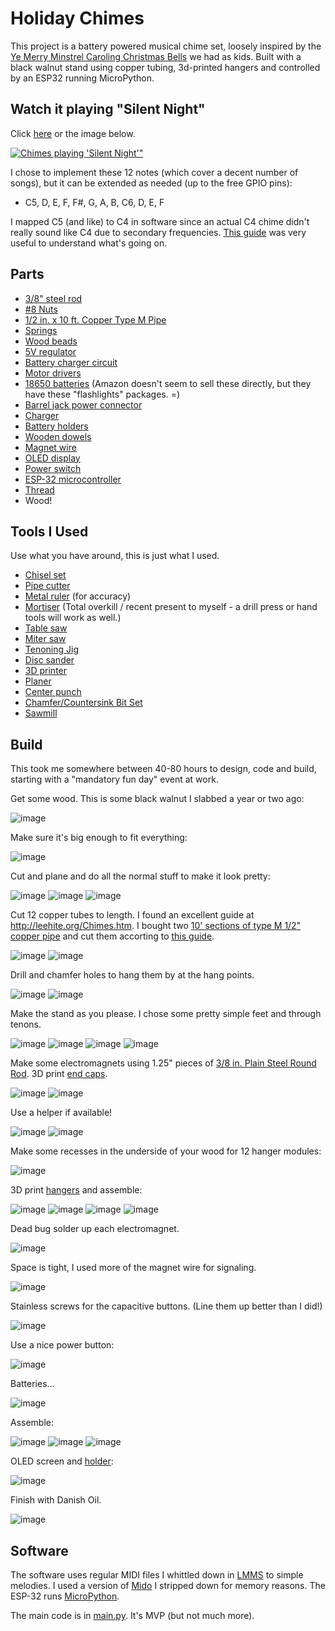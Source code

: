 Holiday Chimes
==============

This project is a battery powered musical chime set, loosely inspired by the 
[Ye Merry Minstrel Caroling Christmas Bells](https://amzn.to/3rfPTJp)
we had as kids.  Built with a black walnut stand using copper tubing, 3d-printed hangers and controlled by an ESP32 running MicroPython.

Watch it playing "Silent Night" 
-------------------------------

Click [here](https://youtu.be/6GucSdeh5fI) or the image below.

[![Chimes playing 'Silent Night'"](http://img.youtube.com/vi/6GucSdeh5fI/0.jpg)](https://youtu.be/6GucSdeh5fI "Playing 'Silent Night'")

I chose to implement these 12 notes (which cover a decent number of songs), but it can be extended as needed (up to the free GPIO pins):

- C5, D, E, F, F#, G, A, B, C6, D, E, F

I mapped C5 (and like) to C4 in software since an actual C4 chime didn't really sound like C4 due to secondary frequencies.  [This guide](http://leehite.org/Chimes.htm#Note%20Selection) was very useful to understand what's going on.


Parts
-----
- [3/8" steel rod](https://www.homedepot.com/p/3-8-in-x-48-in-Plain-Steel-Round-Rod-801597/204273966)
- [#8 Nuts](https://www.homedepot.com/p/Everbilt-8-32-Zinc-Plated-Machine-Screw-Nut-100-Pack-800252/204273373)
- [1/2 in. x 10 ft. Copper Type M Pipe](https://www.homedepot.com/p/Cerro-1-2-in-x-10-ft-Copper-Type-M-Hard-Temper-Straight-Pipe-1-2-M-10/100354198)
- [Springs](https://amzn.to/3h4naSZ)
- [Wood beads](https://amzn.to/3h4RPQa)
- [5V regulator](https://amzn.to/37yTkTy)
- [Battery charger circuit](https://amzn.to/38i1DCt)
- [Motor drivers](https://amzn.to/2KKibus)
- [18650 batteries](https://amzn.to/3hba7iQ) (Amazon doesn't seem to sell these directly, but they have these "flashlights" packages. =)
- [Barrel jack power connector](https://amzn.to/3mAEZdm)
- [Charger](https://amzn.to/3r7OgNP)
- [Battery holders](https://amzn.to/37zQsGc)
- [Wooden dowels](https://amzn.to/2Kooy79)
- [Magnet wire](https://amzn.to/34u02sd)
- [OLED display](https://amzn.to/3rbWZP1)
- [Power switch](https://amzn.to/34rKfKe)
- [ESP-32 microcontroller](https://amzn.to/3mCeJzv)
- [Thread](https://amzn.to/3h3diJ4)
- Wood!

Tools I Used
------------
Use what you have around, this is just what I used.

- [Chisel set](https://amzn.to/3r7Otk5)
- [Pipe cutter](https://www.homedepot.com/p/Husky-5-8-in-Junior-Tube-Cutter-80-511-111/304384093)
- [Metal ruler](https://www.homedepot.com/p/Empire-36-in-Aluminum-Straight-Edge-Ruler-403/100185157) (for accuracy)
- [Mortiser](https://amzn.to/3pbRD4e) (Total overkill / recent present to myself - a drill press or hand tools will work as well.)
- [Table saw](https://www.homedepot.com/p/RIDGID-13-Amp-10-in-Professional-Cast-Iron-Table-Saw-R4520/309412843)
- [Miter saw](https://www.homedepot.com/p/RIDGID-15-Amp-Corded-12-in-Dual-Bevel-Sliding-Miter-Saw-with-70-Deg-Miter-Capacity-and-LED-Cut-Line-Indicator-R4222/306939244)
- [Tenoning Jig](https://www.grizzly.com/products/grizzly-tenoning-jig/h7583)
- [Disc sander](https://www.harborfreight.com/12-inch-direct-drive-bench-top-disc-sander-43468.html)
- [3D printer](https://amzn.to/37xKRjq)
- [Planer](https://amzn.to/3h0KYr0)
- [Center punch](https://amzn.to/2LRZKou)
- [Chamfer/Countersink Bit Set](https://amzn.to/3h1kUvV)
- [Sawmill](https://www.harborfreight.com/saw-mill-with-301cc-gas-engine-62366.html)


Build
-----
This took me somewhere between 40-80 hours to design, code and build, starting with a "mandatory fun day" event at work.

Get some wood.  This is some black walnut I slabbed a year or two ago:

![image](https://user-images.githubusercontent.com/2049665/102702249-96ff6b00-4215-11eb-849c-a9716fe64e0c.png)

Make sure it's big enough to fit everything:

![image](https://user-images.githubusercontent.com/2049665/102702250-a2eb2d00-4215-11eb-9040-bb3f6c20401c.png)

Cut and plane and do all the normal stuff to make it look pretty:

![image](https://user-images.githubusercontent.com/2049665/102702256-c2825580-4215-11eb-8120-5dce243a681c.png)
![image](https://user-images.githubusercontent.com/2049665/102702261-cd3cea80-4215-11eb-9d49-f5bffe7f8cb9.png)
![image](https://user-images.githubusercontent.com/2049665/102702264-d6c65280-4215-11eb-908a-e0dd0e920c2f.png)

Cut 12 copper tubes to length.  I found an excellent guide at http://leehite.org/Chimes.htm.  I bought two 
[10' sections of type M 1/2" copper pipe](https://www.homedepot.com/p/Cerro-1-2-in-x-10-ft-Copper-Type-M-Hard-Temper-Straight-Pipe-1-2-M-10/100354198)
and cut them accorting to [this guide](https://github.com/keredson/chimes/blob/main/Family%20Copper%20Type%20M%20Red.pdf).

![image](https://user-images.githubusercontent.com/2049665/102702271-e34aab00-4215-11eb-9d40-00a2437a84ce.png)
![image](https://user-images.githubusercontent.com/2049665/102702273-ecd41300-4215-11eb-8255-d61dbe1a16a2.png)

Drill and chamfer holes to hang them by at the hang points. 

![image](https://user-images.githubusercontent.com/2049665/102702281-fb222f00-4215-11eb-945c-c75a601db80f.png)
![image](https://user-images.githubusercontent.com/2049665/102702283-04ab9700-4216-11eb-9c3a-2b977c92734c.png)

Make the stand as you please.  I chose some pretty simple feet and through tenons.  

![image](https://user-images.githubusercontent.com/2049665/102702285-0f662c00-4216-11eb-8685-34240e227f43.png)
![image](https://user-images.githubusercontent.com/2049665/102702291-1a20c100-4216-11eb-9706-3aa75b4c06bd.png)
![image](https://user-images.githubusercontent.com/2049665/102702296-24db5600-4216-11eb-8f52-7c8bdf99a038.png)
![image](https://user-images.githubusercontent.com/2049665/102702298-2dcc2780-4216-11eb-87cd-e25b7ad3813a.png)

Make some electromagnets using 1.25" pieces of [3/8 in. Plain Steel Round Rod](https://www.homedepot.com/p/3-8-in-x-48-in-Plain-Steel-Round-Rod-801597/204273966).  3D print [end caps](https://github.com/keredson/chimes/blob/main/em_end.scad).

![image](https://user-images.githubusercontent.com/2049665/102702306-3ae91680-4216-11eb-9b23-7a1c36903ef4.png)
![image](https://user-images.githubusercontent.com/2049665/102702315-463c4200-4216-11eb-88c3-10a62acd6512.png)

Use a helper if available!

![image](https://user-images.githubusercontent.com/2049665/102700994-5567c380-4207-11eb-8e13-0ee3ea44d71e.png)
![image](https://user-images.githubusercontent.com/2049665/102702318-505e4080-4216-11eb-894d-95c9a2d9caae.png)

Make some recesses in the underside of your wood for 12 hanger modules:

![image](https://user-images.githubusercontent.com/2049665/102702324-59e7a880-4216-11eb-8714-84de8dd71748.png)

3D print [hangers](https://github.com/keredson/chimes/blob/main/striker_hanger.scad) and assemble:

![image](https://user-images.githubusercontent.com/2049665/102702326-623fe380-4216-11eb-99d8-1a630ce088e5.png)
![image](https://user-images.githubusercontent.com/2049665/102702328-6bc94b80-4216-11eb-818b-56ed46fceff5.png)
![image](https://user-images.githubusercontent.com/2049665/102702340-87345680-4216-11eb-9f3a-ff1f14fe876c.png)
![image](https://user-images.githubusercontent.com/2049665/102702350-97e4cc80-4216-11eb-9469-be85dcb31acf.png)

Dead bug solder up each electromagnet.

![image](https://user-images.githubusercontent.com/2049665/102702356-a16e3480-4216-11eb-90a5-15460b81e54b.png)

Space is tight, I used more of the magnet wire for signaling.

![image](https://user-images.githubusercontent.com/2049665/102702359-aaf79c80-4216-11eb-80d2-cf54ebd11f90.png)

Stainless screws for the capacitive buttons.  (Line them up better than I did!)

![image](https://user-images.githubusercontent.com/2049665/102702362-b3e86e00-4216-11eb-8903-960e62b0df63.png)

Use a nice power button:

![image](https://user-images.githubusercontent.com/2049665/102702368-bea30300-4216-11eb-8b7f-3339952a6eb4.png)

Batteries...

![image](https://user-images.githubusercontent.com/2049665/102701267-21da6880-420a-11eb-8d11-eb0b757a56b9.png)

Assemble:

![image](https://user-images.githubusercontent.com/2049665/102702371-ca8ec500-4216-11eb-8448-fd507ae952f6.png)
![image](https://user-images.githubusercontent.com/2049665/102702377-d37f9680-4216-11eb-9fe2-da9f9a839ddd.png)
![image](https://user-images.githubusercontent.com/2049665/102702380-dbd7d180-4216-11eb-8e5e-46ed8a79a9d6.png)

OLED screen and [holder](https://github.com/keredson/chimes/blob/main/screen.scad):

![image](https://user-images.githubusercontent.com/2049665/102702385-e98d5700-4216-11eb-8b67-769d342b1fc0.png)

Finish with Danish Oil.

![image](https://user-images.githubusercontent.com/2049665/102702387-f0b46500-4216-11eb-80f0-575639b15f3c.png)

Software
--------

The software uses regular MIDI files I whittled down in [LMMS](https://lmms.io/) to simple melodies.  I used a version of [Mido](https://github.com/mido/mido) I stripped down for memory reasons.  The ESP-32 runs [MicroPython](https://micropython.org/).

The main code is in [main.py](https://github.com/keredson/chimes/blob/main/main.py).  It's MVP (but not much more).

